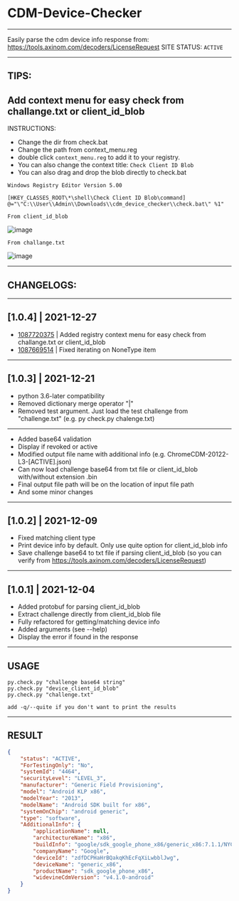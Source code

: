 # CDM-Device-Checker
---

Easily parse the cdm device info response from: https://tools.axinom.com/decoders/LicenseRequest
SITE STATUS: `ACTIVE`

---
## **TIPS**:
## Add context menu for easy check from challange.txt or client_id_blob

INSTRUCTIONS:

- Change the dir from check.bat
- Change the path from context_menu.reg
- double click `context_menu.reg` to add it to your registry.
- You can also change the context title: `Check Client ID Blob`
- You can also drag and drop the blob directly to check.bat

```re
Windows Registry Editor Version 5.00

[HKEY_CLASSES_ROOT\*\shell\Check Client ID Blob\command]
@="\"C:\\User\\Admin\\Downloads\\cdm_device_checker\\check.bat\" %1"
```

`From client_id_blob`

![image](https://user-images.githubusercontent.com/62680932/147465896-bd33c653-96a4-4220-af63-6e0750c6ec66.png)


`From challange.txt`

![image](https://user-images.githubusercontent.com/62680932/147467317-3adf2f40-78dc-4a82-9146-b642395308d0.png)

---

## **CHANGELOGS**:

---

## [1.0.4] | 2021-12-27
- [1087720375](https://github.com/zackmark29/CDM-Device-Checker/issues/2#issue-1087720375) |
Added registry context menu for easy check from challange.txt or client_id_blob
- [1087669514](https://github.com/zackmark29/CDM-Device-Checker/issues/1#issue-1087669514) |
Fixed iterating on NoneType item

---

## [1.0.3] | 2021-12-21

- python 3.6-later compatibility
- Removed dictionary merge operator "|"
- Removed test argument. Just load the test challenge from "challenge.txt" (e.g. py check.py chalenge.txt)

---

- Added base64 validation
- Display if revoked or active
- Modified output file name with additional info (e.g. ChromeCDM-20122-L3-[ACTIVE].json)
- Can now load challenge base64 from txt file or client_id_blob with/without extension .bin
- Final output file path will be on the location of input file path
- And some minor changes

---

## [1.0.2] | 2021-12-09

- Fixed matching client type
- Print device info by default. Only use quite option for client_id_blob info
- Save challenge base64 to txt file if parsing client_id_blob (so you can verify from https://tools.axinom.com/decoders/LicenseRequest)

---

## [1.0.1] | 2021-12-04

- Added protobuf for parsing client_id_blob
- Extract challenge directly from client_id_blob file
- Fully refactored for getting/matching device info
- Added arguments (see --help)
- Display the error if found in the response

---

## **USAGE**

```
py.check.py "challenge base64 string"
py.check.py "device_client_id_blob"
py.check.py "challenge.txt"

add -q/--quite if you don't want to print the results
```

---

## **RESULT**

```json
{
    "status": "ACTIVE",
    "ForTestingOnly": "No",
    "systemId": "4464",
    "securityLevel": "LEVEL_3",
    "manufacturer": "Generic Field Provisioning",
    "model": "Android KLP x86",
    "modelYear": "2013",
    "modelName": "Android SDK built for x86",
    "systemOnChip": "android generic",
    "type": "software",
    "AdditionalInfo": {
        "applicationName": null,
        "architectureName": "x86",
        "buildInfo": "google/sdk_google_phone_x86/generic_x86:7.1.1/NYC/5464897:userdebug/test-keys",
        "companyName": "Google",
        "deviceId": "zdfDCPHaHrBQakqKhEcFqXiLwbblJwg",
        "deviceName": "generic_x86",
        "productName": "sdk_google_phone_x86",
        "widevineCdmVersion": "v4.1.0-android"
    }
}
```
